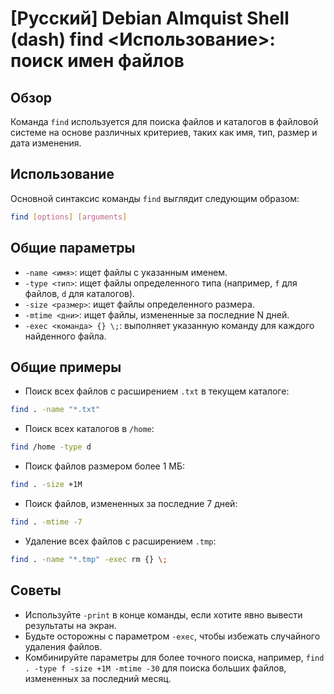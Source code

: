 # [Русский] Debian Almquist Shell (dash) find <Использование>: поиск имен файлов

## Обзор
Команда `find` используется для поиска файлов и каталогов в файловой системе на основе различных критериев, таких как имя, тип, размер и дата изменения.

## Использование
Основной синтаксис команды `find` выглядит следующим образом:

```sh
find [options] [arguments]
```

## Общие параметры
- `-name <имя>`: ищет файлы с указанным именем.
- `-type <тип>`: ищет файлы определенного типа (например, `f` для файлов, `d` для каталогов).
- `-size <размер>`: ищет файлы определенного размера.
- `-mtime <дни>`: ищет файлы, измененные за последние N дней.
- `-exec <команда> {} \;`: выполняет указанную команду для каждого найденного файла.

## Общие примеры
- Поиск всех файлов с расширением `.txt` в текущем каталоге:

```sh
find . -name "*.txt"
```

- Поиск всех каталогов в `/home`:

```sh
find /home -type d
```

- Поиск файлов размером более 1 МБ:

```sh
find . -size +1M
```

- Поиск файлов, измененных за последние 7 дней:

```sh
find . -mtime -7
```

- Удаление всех файлов с расширением `.tmp`:

```sh
find . -name "*.tmp" -exec rm {} \;
```

## Советы
- Используйте `-print` в конце команды, если хотите явно вывести результаты на экран.
- Будьте осторожны с параметром `-exec`, чтобы избежать случайного удаления файлов.
- Комбинируйте параметры для более точного поиска, например, `find . -type f -size +1M -mtime -30` для поиска больших файлов, измененных за последний месяц.